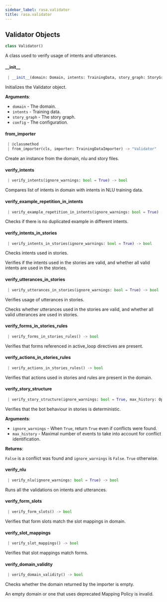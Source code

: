 ```yaml
---
sidebar_label: rasa.validator
title: rasa.validator
---
```

## Validator Objects

```python
class Validator()
```

A class used to verify usage of intents and utterances.

#### \_\_init\_\_

```python
 | __init__(domain: Domain, intents: TrainingData, story_graph: StoryGraph, config: Optional[Dict[Text, Any]]) -> None
```

Initializes the Validator object.

**Arguments**:

- `domain` - The domain.
- `intents` - Training data.
- `story_graph` - The story graph.
- `config` - The configuration.

#### from\_importer

```python
 | @classmethod
 | from_importer(cls, importer: TrainingDataImporter) -> "Validator"
```

Create an instance from the domain, nlu and story files.

#### verify\_intents

```python
 | verify_intents(ignore_warnings: bool = True) -> bool
```

Compares list of intents in domain with intents in NLU training data.

#### verify\_example\_repetition\_in\_intents

```python
 | verify_example_repetition_in_intents(ignore_warnings: bool = True) -> bool
```

Checks if there is no duplicated example in different intents.

#### verify\_intents\_in\_stories

```python
 | verify_intents_in_stories(ignore_warnings: bool = True) -> bool
```

Checks intents used in stories.

Verifies if the intents used in the stories are valid, and whether
all valid intents are used in the stories.

#### verify\_utterances\_in\_stories

```python
 | verify_utterances_in_stories(ignore_warnings: bool = True) -> bool
```

Verifies usage of utterances in stories.

Checks whether utterances used in the stories are valid,
and whether all valid utterances are used in stories.

#### verify\_forms\_in\_stories\_rules

```python
 | verify_forms_in_stories_rules() -> bool
```

Verifies that forms referenced in active_loop directives are present.

#### verify\_actions\_in\_stories\_rules

```python
 | verify_actions_in_stories_rules() -> bool
```

Verifies that actions used in stories and rules are present in the domain.

#### verify\_story\_structure

```python
 | verify_story_structure(ignore_warnings: bool = True, max_history: Optional[int] = None) -> bool
```

Verifies that the bot behaviour in stories is deterministic.

**Arguments**:

- `ignore_warnings` - When `True`, return `True` even if conflicts were found.
- `max_history` - Maximal number of events to take into account for conflict
  identification.
  

**Returns**:

  `False` is a conflict was found and `ignore_warnings` is `False`.
  `True` otherwise.

#### verify\_nlu

```python
 | verify_nlu(ignore_warnings: bool = True) -> bool
```

Runs all the validations on intents and utterances.

#### verify\_form\_slots

```python
 | verify_form_slots() -> bool
```

Verifies that form slots match the slot mappings in domain.

#### verify\_slot\_mappings

```python
 | verify_slot_mappings() -> bool
```

Verifies that slot mappings match forms.

#### verify\_domain\_validity

```python
 | verify_domain_validity() -> bool
```

Checks whether the domain returned by the importer is empty.

An empty domain or one that uses deprecated Mapping Policy is invalid.

